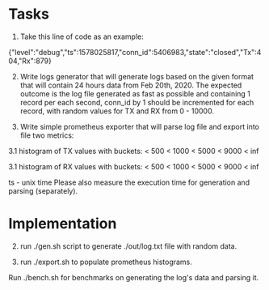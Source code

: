 Tasks
=====

1. Take this line of code as an example:

{"level":"debug","ts":1578025817,"conn_id":5406983,"state":"closed","Tx":404,"Rx":879}

2. Write logs generator that will generate logs based on the given format that will contain 24 hours data from Feb 20th, 2020. The expected outcome is the log file generated as fast as possible and containing 1 record per each second, conn_id by 1 should be incremented for each rеcord, with random values for TX and RX from 0 - 10000.

3. Write simple prometheus exporter that will parse log file and export into file two metrics:

3.1 histogram of TX values with buckets:
    < 500
    < 1000
    < 5000
    < 9000
    < inf

3.1 histogram of RX values with buckets:
    < 500
    < 1000
    < 5000
    < 9000
    < inf

ts - unix time
Please also measure the execution time for generation and parsing (separately).

Implementation
==============

2. run ./gen.sh script to generate ./out/log.txt file with random data.

3. run ./export.sh to populate prometheus histograms.

Run ./bench.sh for benchmarks on generating the log's data and parsing it.
